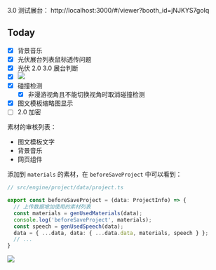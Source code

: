 3.0 测试展台： http://localhost:3000/#/viewer?booth_id=jNJKYS7goIq

## Today

- [x] 背景音乐
- [x] 光伏展台列表鼠标透传问题
- [x] 光伏 2.0 3.0 展台判断
- [x] ![](Pasted%20image%2020240426095000.png)
- [x] 碰撞检测
	- [x] 非漫游视角且不能切换视角时取消碰撞检测
- [x] 图文模板缩略图显示
- [ ] 2.0 加密

素材的审核列表：

- 图文模板文字
- 背景音乐
- 网页组件

添加到 `materials` 的素材，在 `beforeSaveProject` 中可以看到：

```ts
// src/engine/project/data/project.ts

export const beforeSaveProject = (data: ProjectInfo) => {
  // 上传数据增加使用的素材列表
  const materials = genUsedMaterials(data);
  console.log('beforeSaveProject', materials);
  const speech = genUsedSpeech(data);
  data = { ...data, data: { ...data.data, materials, speech } };
  // ...
}
```

![](Pasted%20image%2020240426161552.png)
